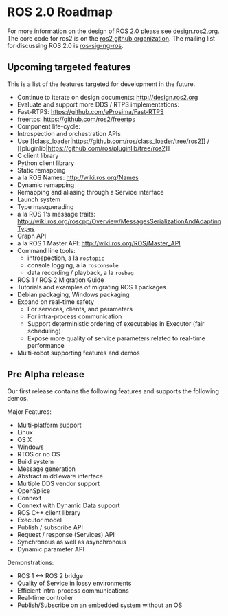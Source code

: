# ROS 2.0 Roadmap

For more information on the design of ROS 2.0 please see [design.ros2.org](http://design.ros2.org).
The core code for ros2 is on the [ros2 github organization](https://github.com/ros2).
The mailing list for discussing ROS 2.0 is [ros-sig-ng-ros](https://groups.google.com/d/forum/ros-sig-ng-ros).

## Upcoming targeted features

This is a list of the features targeted for development in the future.

- Continue to iterate on design documents: http://design.ros2.org
- Evaluate and support more DDS / RTPS implementations:
 - Fast-RTPS: https://github.com/eProsima/Fast-RTPS
 - freertps: https://github.com/ros2/freertps
- Component life-cycle:
 - Introspection and orchestration APIs
- Use [[class_loader|https://github.com/ros/class_loader/tree/ros2]] / [[pluginlib|https://github.com/ros/pluginlib/tree/ros2]]
- C client library
- Python client library
- Static remapping
 - a la ROS Names: http://wiki.ros.org/Names
- Dynamic remapping
 - Remapping and aliasing through a Service interface
- Launch system
- Type masquerading
 - a la ROS 1's message traits: http://wiki.ros.org/roscpp/Overview/MessagesSerializationAndAdaptingTypes
- Graph API
 - a la ROS 1 Master API: http://wiki.ros.org/ROS/Master_API
- Command line tools:
  - introspection, a la `rostopic`
  - console logging, a la `rosconsole`
  - data recording / playback, a la `rosbag`
- ROS 1 / ROS 2 Migration Guide
 - Tutorials and examples of migrating ROS 1 packages
- Debian packaging, Windows packaging
- Expand on real-time safety
  - For services, clients, and parameters
  - For intra-process communication
  - Support deterministic ordering of executables in Executor (fair scheduling)
  - Expose more quality of service parameters related to real-time performance
- Multi-robot supporting features and demos


## Pre Alpha release

Our first release contains the following features and supports the following demos.

Major Features:
- Multi-platform support
 - Linux
 - OS X
 - Windows
 - RTOS or no OS
- Build system
- Message generation
- Abstract middleware interface
 - Multiple DDS vendor support
  - OpenSplice
  - Connext
  - Connext with Dynamic Data support
- ROS C++ client library
 - Executor model
 - Publish / subscribe API
 - Request / response (Services) API
  - Synchronous as well as asynchronous
 - Dynamic parameter API

Demonstrations:
- ROS 1 <-> ROS 2 bridge
- Quality of Service in lossy environments
- Efficient intra-process communications
- Real-time controller
- Publish/Subscribe on an embedded system without an OS

